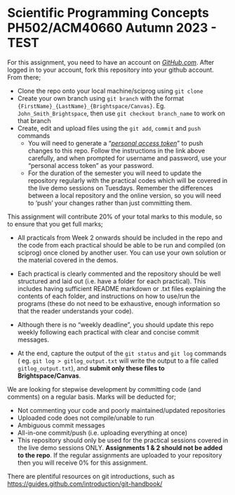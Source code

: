 # Scientific Programming Concepts PH502/ACM40660 Autumn 2023 - TEST

For this assignment, you need to have an account on *[GitHub.com](https://github.com)*. After logged in to your account, fork this repository into your github account. From there; 

- Clone the repo onto your local machine/sciprog using `git clone`
- Create your own branch using `git branch` with the format `{FirstName}_{LastName}_{Brightspace/Canvas}`. Eg. `John_Smith_Brightspace`, then use `git checkout branch_name` to work on that branch
- Create, edit and upload files using the `git add`, `commit` and `push` commands
    - You will need to generate a “*[personal access token](https://docs.github.com/en/authentication/keeping-your-account-and-data-secure/creating-a-personal-access-token)*” to push changes to this repo. Follow the instructions in the link above carefully, and when prompted for username and password, use your “personal access token” as your password.
    - For the duration of the semester you will need to update the repository regularly with the practical codes which will be covered in the live demo sessions on Tuesdays. Remember the differences between a local repository and the online version, so you will need to ‘push’ your changes rather than just committing them.
    
This assignment will contribute 20% of your total marks to this module, so to ensure that you get full marks;

- All practicals from Week 2 onwards should be included in the repo and the code from each practical should be able to be run and compiled (on sciprog) once cloned by another user. You can use your own solution or the material covered in the demos.

- Each practical is clearly commented and the repository should be well structured and laid out (i.e. have a folder for each practical). This includes having sufficient README markdown or .txt files explaining the contents of each folder, and instructions on how to use/run the programs (these do not need to be exhaustive, enough information so that the reader understands your code).

- Although there is no “weekly deadline”, you should update this repo weekly following each practical with clear and concise commit messages.

- At the end, capture the output of the `git status` and `git log` commands ( eg. `git log > gitlog_output.txt` will write the output to a file called `gitlog_output.txt`), and **submit only these files to Brightspace/Canvas**. 

We are looking for stepwise development by committing code (and comments) on a regular basis. Marks will be deducted for;
- Not commenting your code and poorly maintained/updated repositories
- Uploaded code does not compile/unable to run
- Ambiguous commit messages
- All-in-one commit/push (i.e. uploading everything at once)
- This repository should only be used for the practical sessions covered in the live demo sessions ONLY. **Assignments 1 & 2 should not be added to the repo**. If the regular assignments are uploaded to your repository then you will receive 0% for this assignment.

There are plentiful resources on git introductions, such as https://guides.github.com/introduction/git-handbook/ 
